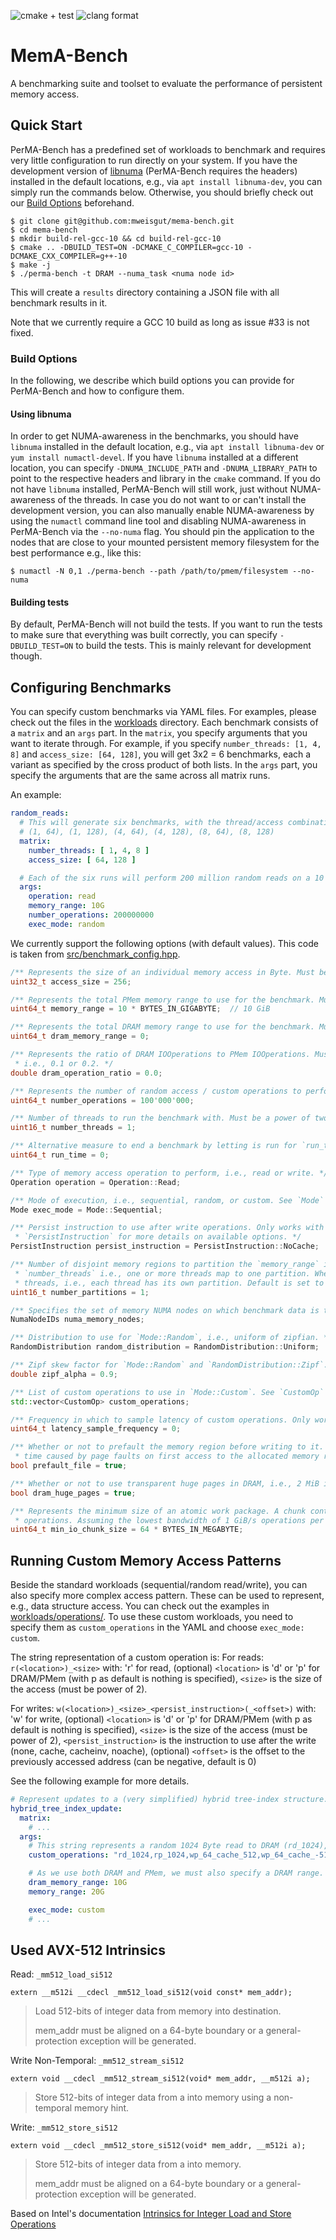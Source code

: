 ![cmake + test](https://github.com/mweisgut/mema-bench/actions/workflows/cmake.yml/badge.svg) ![clang format](https://github.com/mweisgut/mema-bench/actions/workflows/clang-format.yml/badge.svg)

# MemA-Bench

A benchmarking suite and toolset to evaluate the performance of persistent memory access.

## Quick Start
PerMA-Bench has a predefined set of workloads to benchmark and requires very little configuration to run directly on
your system.
If you have the development version of [libnuma](https://github.com/numactl/numactl) (PerMA-Bench requires the headers)
installed in the default locations, e.g., via `apt install libnuma-dev`, you can simply run the commands below.
Otherwise, you should briefly check out our [Build Options](#build-options) beforehand.

```shell script
$ git clone git@github.com:mweisgut/mema-bench.git
$ cd mema-bench
$ mkdir build-rel-gcc-10 && cd build-rel-gcc-10
$ cmake .. -DBUILD_TEST=ON -DCMAKE_C_COMPILER=gcc-10 -DCMAKE_CXX_COMPILER=g++-10
$ make -j
$ ./perma-bench -t DRAM --numa_task <numa node id>
```

This will create a `results` directory containing a JSON file with all benchmark results in it.

Note that we currently require a GCC 10 build as long as issue #33 is not fixed.

### Build Options
In the following, we describe which build options you can provide for PerMA-Bench and how to configure them.

#### Using libnuma
In order to get NUMA-awareness in the benchmarks, you should have `libnuma` installed in the default location, e.g.,
via `apt install libnuma-dev` or `yum install numactl-devel`.
If you have `libnuma` installed at a different location, you can specify `-DNUMA_INCLUDE_PATH` and `-DNUMA_LIBRARY_PATH`
to point to the respective headers and library in the `cmake` command.
If you do not have `libnuma` installed, PerMA-Bench will still work, just without NUMA-awareness of the threads.
In case you do not want to or can't install the development version, you can also manually enable NUMA-awareness by
using the `numactl` command line tool and disabling NUMA-awareness in PerMA-Bench via the `--no-numa` flag.
You should pin the application to the nodes that are close to your mounted persistent memory filesystem for the best performance e.g., like this:

```shell script
$ numactl -N 0,1 ./perma-bench --path /path/to/pmem/filesystem --no-numa
```

#### Building tests
By default, PerMA-Bench will not build the tests.
If you want to run the tests to make sure that everything was built correctly, you can specify `-DBUILD_TEST=ON` to
build the tests.
This is mainly relevant for development though.

## Configuring Benchmarks
You can specify custom benchmarks via YAML files.
For examples, please check out the files in the [workloads](workloads/) directory.
Each benchmark consists of a `matrix` and an `args` part.
In the `matrix`, you specify arguments that you want to iterate through.
For example, if you specify `number_threads: [1, 4, 8]` and `access_size: [64, 128]`, you will get 3x2 = 6 benchmarks, each a variant as specified by the cross product of both lists.
In the `args` part, you specify the arguments that are the same across all matrix runs.

An example:
```yaml
random_reads:
  # This will generate six benchmarks, with the thread/access combinations:
  # (1, 64), (1, 128), (4, 64), (4, 128), (8, 64), (8, 128)
  matrix:
    number_threads: [ 1, 4, 8 ]
    access_size: [ 64, 128 ]

  # Each of the six runs will perform 200 million random reads on a 10 GiB memory range.
  args:
    operation: read
    memory_range: 10G
    number_operations: 200000000
    exec_mode: random
```

We currently support the following options (with default values).
This code is taken from [src/benchmark_config.hpp](src/benchmark_config.hpp).
```cpp
/** Represents the size of an individual memory access in Byte. Must be a power of two. */
uint32_t access_size = 256;

/** Represents the total PMem memory range to use for the benchmark. Must be a multiple of `access_size`.  */
uint64_t memory_range = 10 * BYTES_IN_GIGABYTE;  // 10 GiB

/** Represents the total DRAM memory range to use for the benchmark. Must be a multiple of `access_size`.  */
uint64_t dram_memory_range = 0;

/** Represents the ratio of DRAM IOOperations to PMem IOOperations. Must only contain one digit after decimal point,
 * i.e., 0.1 or 0.2. */
double dram_operation_ratio = 0.0;

/** Represents the number of random access / custom operations to perform. Can *not* be set for sequential access. */
uint64_t number_operations = 100'000'000;

/** Number of threads to run the benchmark with. Must be a power of two. */
uint16_t number_threads = 1;

/** Alternative measure to end a benchmark by letting is run for `run_time` seconds. */
uint64_t run_time = 0;

/** Type of memory access operation to perform, i.e., read or write. */
Operation operation = Operation::Read;

/** Mode of execution, i.e., sequential, random, or custom. See `Mode` for all options. */
Mode exec_mode = Mode::Sequential;

/** Persist instruction to use after write operations. Only works with `Operation::Write`. See
 * `PersistInstruction` for more details on available options. */
PersistInstruction persist_instruction = PersistInstruction::NoCache;

/** Number of disjoint memory regions to partition the `memory_range` into. Must be 0 or a divisor of
 * `number_threads` i.e., one or more threads map to one partition. When set to 0, it is equal to the number of
 * threads, i.e., each thread has its own partition. Default is set to 1.  */
uint16_t number_partitions = 1;

/** Specifies the set of memory NUMA nodes on which benchmark data is to be allocated. */
NumaNodeIDs numa_memory_nodes;

/** Distribution to use for `Mode::Random`, i.e., uniform of zipfian. */
RandomDistribution random_distribution = RandomDistribution::Uniform;

/** Zipf skew factor for `Mode::Random` and `RandomDistribution::Zipf`. */
double zipf_alpha = 0.9;

/** List of custom operations to use in `Mode::Custom`. See `CustomOp` for more details on string representation.  */
std::vector<CustomOp> custom_operations;

/** Frequency in which to sample latency of custom operations. Only works in combination with `Mode::Custom`. */
uint64_t latency_sample_frequency = 0;

/** Whether or not to prefault the memory region before writing to it. If set to false, the benchmark will include the
 * time caused by page faults on first access to the allocated memory region. */
bool prefault_file = true;

/** Whether or not to use transparent huge pages in DRAM, i.e., 2 MiB instead of regular 4 KiB pages. */
bool dram_huge_pages = true;

/** Represents the minimum size of an atomic work package. A chunk contains chunk_size / access_size number of
 * operations. Assuming the lowest bandwidth of 1 GiB/s operations per thread, 64 MiB is a ~60 ms execution unit. */
uint64_t min_io_chunk_size = 64 * BYTES_IN_MEGABYTE;
```

## Running Custom Memory Access Patterns
Beside the standard workloads (sequential/random read/write), you can also specify more complex access pattern.
These can be used to represent, e.g., data structure access.
You can check out the examples in [workloads/operations/](workloads/operations/).
To use these custom workloads, you need to specify them as `custom_operations` in the YAML and choose `exec_mode: custom`.

The string representation of a custom operation is:
For reads: `r(<location>)_<size>`
with:
 'r' for read,
 (optional) `<location>` is 'd' or 'p' for DRAM/PMem (with p as default is nothing is specified),
 `<size>` is the size of the access (must be power of 2).

For writes: `w(<location>)_<size>_<persist_instruction>(_<offset>)`
with:
 'w' for write,
 (optional) `<location>` is 'd' or 'p' for DRAM/PMem (with p as default is nothing is specified),
 `<size>` is the size of the access (must be power of 2),
 `<persist_instruction>` is the instruction to use after the write (none, cache, cacheinv, noache),
 (optional) `<offset>` is the offset to the previously accessed address (can be negative, default is 0)

See the following example for more details.

```yaml
# Represent updates to a (very simplified) hybrid tree-index structure.
hybrid_tree_index_update:
  matrix:
    # ...
  args:
    # This string represents a random 1024 Byte read to DRAM (rd_1024), followed by a dependent (pointer-chasing) 1024 Byte read to PMem (rp_1024). It the performs a 64 Byte write 512 Bytes into the previously read 1024 Byte (wp_64_cache_512), followed by the same write at the beginning pf the initial 1024 Byte (specified via _-512).
    custom_operations: "rd_1024,rp_1024,wp_64_cache_512,wp_64_cache_-512"

    # As we use both DRAM and PMem, we must also specify a DRAM range.
    dram_memory_range: 10G
    memory_range: 20G

    exec_mode: custom
    # ...
```
## Used AVX-512 Intrinsics

Read: `_mm512_load_si512`
```
extern __m512i __cdecl _mm512_load_si512(void const* mem_addr);
```

>Load 512-bits of integer data from memory into destination.
>
>mem_addr must be aligned on a 64-byte boundary or a general-protection exception will be generated.

Write Non-Temporal: `_mm512_stream_si512`
```
extern void __cdecl _mm512_stream_si512(void* mem_addr, __m512i a);
```
>Store 512-bits of integer data from a into memory using a non-temporal memory hint.

Write: `_mm512_store_si512`
```
extern void __cdecl _mm512_store_si512(void* mem_addr, __m512i a);
```
>Store 512-bits of integer data from a into memory.
>
>mem_addr must be aligned on a 64-byte boundary or a general-protection exception will be generated.

Based on Intel's documentation [Intrinsics for Integer Load and Store Operations](https://www.intel.com/content/www/us/en/docs/cpp-compiler/developer-guide-reference/2021-8/intrinsics-for-integer-load-and-store-operations.html)
